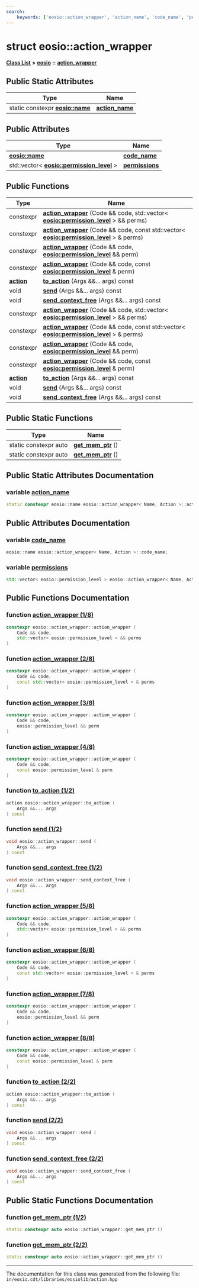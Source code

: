 ```yaml
---
search:
    keywords: ['eosio::action_wrapper', 'action_name', 'code_name', 'permissions', 'action_wrapper', 'action_wrapper', 'action_wrapper', 'action_wrapper', 'to_action', 'send', 'send_context_free', 'action_wrapper', 'action_wrapper', 'action_wrapper', 'action_wrapper', 'to_action', 'send', 'send_context_free', 'get_mem_ptr', 'get_mem_ptr']
---
```


# struct eosio::action\_wrapper

[**Class List**](annotated.md) **>** [**eosio**](namespaceeosio.md) **::** [**action\_wrapper**](structeosio_1_1action__wrapper.md)


## Public Static Attributes

|Type|Name|
|-----|-----|
|static constexpr **[eosio::name](structeosio_1_1name.md)**|[**action\_name**](group__action_gaa16db089fc3058b38784a72877fab53d.md#gaa16db089fc3058b38784a72877fab53d)|


## Public Attributes

|Type|Name|
|-----|-----|
|**[eosio::name](structeosio_1_1name.md)**|[**code\_name**](group__action_ga8bbb70cfa7ca6965bed97142c3e1c10d.md#ga8bbb70cfa7ca6965bed97142c3e1c10d)|
|std::vector< **[eosio::permission\_level](structeosio_1_1permission__level.md)** >|[**permissions**](group__action_ga894173df2252698dd0721b562ad0633b.md#ga894173df2252698dd0721b562ad0633b)|


## Public Functions

|Type|Name|
|-----|-----|
|constexpr|[**action\_wrapper**](group__action_ga12ef4e4f5e9459ee02ea7113706f3147.md#ga12ef4e4f5e9459ee02ea7113706f3147) (Code && code, std::vector< **[eosio::permission\_level](structeosio_1_1permission__level.md)** > && perms) |
|constexpr|[**action\_wrapper**](group__action_ga333abd92bf1c6c965759a93ee9dc280b.md#ga333abd92bf1c6c965759a93ee9dc280b) (Code && code, const std::vector< **[eosio::permission\_level](structeosio_1_1permission__level.md)** > & perms) |
|constexpr|[**action\_wrapper**](group__action_gaf1be67f4109fb82bfcc18ad47a3f30ea.md#gaf1be67f4109fb82bfcc18ad47a3f30ea) (Code && code, **[eosio::permission\_level](structeosio_1_1permission__level.md)** && perm) |
|constexpr|[**action\_wrapper**](group__action_ga8b3fbccd819478987dbcba4362b1357f.md#ga8b3fbccd819478987dbcba4362b1357f) (Code && code, const **[eosio::permission\_level](structeosio_1_1permission__level.md)** & perm) |
|**[action](structeosio_1_1action.md)**|[**to\_action**](group__action_gae422e0f1f06d13925a29dcac8f4457f1.md#gae422e0f1f06d13925a29dcac8f4457f1) (Args &&... args) const |
|void|[**send**](group__action_gaa7f4781b065eda40ba6803410f1b2eb1.md#gaa7f4781b065eda40ba6803410f1b2eb1) (Args &&... args) const |
|void|[**send\_context\_free**](group__action_gae9fc18e5e6a4ca8a70120594aaab73e5.md#gae9fc18e5e6a4ca8a70120594aaab73e5) (Args &&... args) const |
|constexpr|[**action\_wrapper**](structeosio_1_1action__wrapper_a12ef4e4f5e9459ee02ea7113706f3147.md#1a12ef4e4f5e9459ee02ea7113706f3147) (Code && code, std::vector< **[eosio::permission\_level](structeosio_1_1permission__level.md)** > && perms) |
|constexpr|[**action\_wrapper**](structeosio_1_1action__wrapper_a333abd92bf1c6c965759a93ee9dc280b.md#1a333abd92bf1c6c965759a93ee9dc280b) (Code && code, const std::vector< **[eosio::permission\_level](structeosio_1_1permission__level.md)** > & perms) |
|constexpr|[**action\_wrapper**](structeosio_1_1action__wrapper_af1be67f4109fb82bfcc18ad47a3f30ea.md#1af1be67f4109fb82bfcc18ad47a3f30ea) (Code && code, **[eosio::permission\_level](structeosio_1_1permission__level.md)** && perm) |
|constexpr|[**action\_wrapper**](structeosio_1_1action__wrapper_a8b3fbccd819478987dbcba4362b1357f.md#1a8b3fbccd819478987dbcba4362b1357f) (Code && code, const **[eosio::permission\_level](structeosio_1_1permission__level.md)** & perm) |
|**[action](structeosio_1_1action.md)**|[**to\_action**](structeosio_1_1action__wrapper_ae422e0f1f06d13925a29dcac8f4457f1.md#1ae422e0f1f06d13925a29dcac8f4457f1) (Args &&... args) const |
|void|[**send**](structeosio_1_1action__wrapper_aa7f4781b065eda40ba6803410f1b2eb1.md#1aa7f4781b065eda40ba6803410f1b2eb1) (Args &&... args) const |
|void|[**send\_context\_free**](structeosio_1_1action__wrapper_ae9fc18e5e6a4ca8a70120594aaab73e5.md#1ae9fc18e5e6a4ca8a70120594aaab73e5) (Args &&... args) const |


## Public Static Functions

|Type|Name|
|-----|-----|
|static constexpr auto|[**get\_mem\_ptr**](group__action_ga44ef1255c5018cdffb249665017fde8c.md#ga44ef1255c5018cdffb249665017fde8c) () |
|static constexpr auto|[**get\_mem\_ptr**](structeosio_1_1action__wrapper_a44ef1255c5018cdffb249665017fde8c.md#1a44ef1255c5018cdffb249665017fde8c) () |


## Public Static Attributes Documentation

### variable <a id="gaa16db089fc3058b38784a72877fab53d" href="#gaa16db089fc3058b38784a72877fab53d">action\_name</a>

```cpp
static constexpr eosio::name eosio::action_wrapper< Name, Action >::action_name;
```



## Public Attributes Documentation

### variable <a id="ga8bbb70cfa7ca6965bed97142c3e1c10d" href="#ga8bbb70cfa7ca6965bed97142c3e1c10d">code\_name</a>

```cpp
eosio::name eosio::action_wrapper< Name, Action >::code_name;
```



### variable <a id="ga894173df2252698dd0721b562ad0633b" href="#ga894173df2252698dd0721b562ad0633b">permissions</a>

```cpp
std::vector< eosio::permission_level > eosio::action_wrapper< Name, Action >::permissions;
```



## Public Functions Documentation

### function <a id="ga12ef4e4f5e9459ee02ea7113706f3147" href="#ga12ef4e4f5e9459ee02ea7113706f3147">action\_wrapper (1/8)</a>

```cpp
constexpr eosio::action_wrapper::action_wrapper (
    Code && code,
    std::vector< eosio::permission_level > && perms
)
```



### function <a id="ga333abd92bf1c6c965759a93ee9dc280b" href="#ga333abd92bf1c6c965759a93ee9dc280b">action\_wrapper (2/8)</a>

```cpp
constexpr eosio::action_wrapper::action_wrapper (
    Code && code,
    const std::vector< eosio::permission_level > & perms
)
```



### function <a id="gaf1be67f4109fb82bfcc18ad47a3f30ea" href="#gaf1be67f4109fb82bfcc18ad47a3f30ea">action\_wrapper (3/8)</a>

```cpp
constexpr eosio::action_wrapper::action_wrapper (
    Code && code,
    eosio::permission_level && perm
)
```



### function <a id="ga8b3fbccd819478987dbcba4362b1357f" href="#ga8b3fbccd819478987dbcba4362b1357f">action\_wrapper (4/8)</a>

```cpp
constexpr eosio::action_wrapper::action_wrapper (
    Code && code,
    const eosio::permission_level & perm
)
```



### function <a id="gae422e0f1f06d13925a29dcac8f4457f1" href="#gae422e0f1f06d13925a29dcac8f4457f1">to\_action (1/2)</a>

```cpp
action eosio::action_wrapper::to_action (
    Args &&... args
) const
```



### function <a id="gaa7f4781b065eda40ba6803410f1b2eb1" href="#gaa7f4781b065eda40ba6803410f1b2eb1">send (1/2)</a>

```cpp
void eosio::action_wrapper::send (
    Args &&... args
) const
```



### function <a id="gae9fc18e5e6a4ca8a70120594aaab73e5" href="#gae9fc18e5e6a4ca8a70120594aaab73e5">send\_context\_free (1/2)</a>

```cpp
void eosio::action_wrapper::send_context_free (
    Args &&... args
) const
```



### function <a id="1a12ef4e4f5e9459ee02ea7113706f3147" href="#1a12ef4e4f5e9459ee02ea7113706f3147">action\_wrapper (5/8)</a>

```cpp
constexpr eosio::action_wrapper::action_wrapper (
    Code && code,
    std::vector< eosio::permission_level > && perms
)
```



### function <a id="1a333abd92bf1c6c965759a93ee9dc280b" href="#1a333abd92bf1c6c965759a93ee9dc280b">action\_wrapper (6/8)</a>

```cpp
constexpr eosio::action_wrapper::action_wrapper (
    Code && code,
    const std::vector< eosio::permission_level > & perms
)
```



### function <a id="1af1be67f4109fb82bfcc18ad47a3f30ea" href="#1af1be67f4109fb82bfcc18ad47a3f30ea">action\_wrapper (7/8)</a>

```cpp
constexpr eosio::action_wrapper::action_wrapper (
    Code && code,
    eosio::permission_level && perm
)
```



### function <a id="1a8b3fbccd819478987dbcba4362b1357f" href="#1a8b3fbccd819478987dbcba4362b1357f">action\_wrapper (8/8)</a>

```cpp
constexpr eosio::action_wrapper::action_wrapper (
    Code && code,
    const eosio::permission_level & perm
)
```



### function <a id="1ae422e0f1f06d13925a29dcac8f4457f1" href="#1ae422e0f1f06d13925a29dcac8f4457f1">to\_action (2/2)</a>

```cpp
action eosio::action_wrapper::to_action (
    Args &&... args
) const
```



### function <a id="1aa7f4781b065eda40ba6803410f1b2eb1" href="#1aa7f4781b065eda40ba6803410f1b2eb1">send (2/2)</a>

```cpp
void eosio::action_wrapper::send (
    Args &&... args
) const
```



### function <a id="1ae9fc18e5e6a4ca8a70120594aaab73e5" href="#1ae9fc18e5e6a4ca8a70120594aaab73e5">send\_context\_free (2/2)</a>

```cpp
void eosio::action_wrapper::send_context_free (
    Args &&... args
) const
```



## Public Static Functions Documentation

### function <a id="ga44ef1255c5018cdffb249665017fde8c" href="#ga44ef1255c5018cdffb249665017fde8c">get\_mem\_ptr (1/2)</a>

```cpp
static constexpr auto eosio::action_wrapper::get_mem_ptr ()
```



### function <a id="1a44ef1255c5018cdffb249665017fde8c" href="#1a44ef1255c5018cdffb249665017fde8c">get\_mem\_ptr (2/2)</a>

```cpp
static constexpr auto eosio::action_wrapper::get_mem_ptr ()
```





----------------------------------------
The documentation for this class was generated from the following file: `in/eosio.cdt/libraries/eosiolib/action.hpp`
